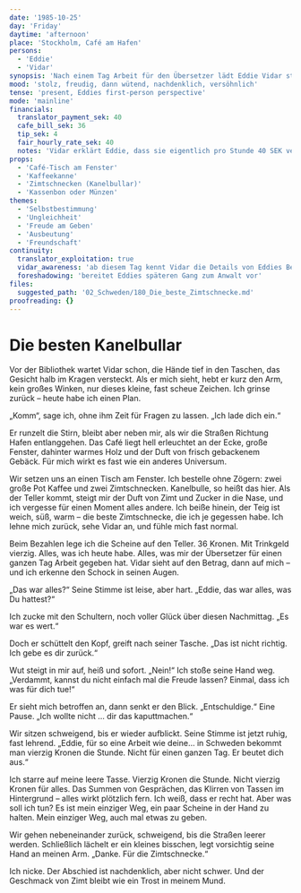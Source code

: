 ```yaml
---
date: '1985-10-25'
day: 'Friday'
daytime: 'afternoon'
place: 'Stockholm, Café am Hafen'
persons:
  - 'Eddie'
  - 'Vidar'
synopsis: 'Nach einem Tag Arbeit für den Übersetzer lädt Eddie Vidar stolz in ein Café ein. Sie bestellt Kaffee und Zimtschnecken. Beim Bezahlen wird deutlich, dass sie all ihr Geld (40 SEK) ausgegeben hat, das zugleich ihren gesamten Tageslohn ausmacht. Vidar ist schockiert, versucht ihr das Geld zurückzugeben und erklärt, wie schlecht sie bezahlt wird. Eddie ist verletzt, weil er ihr die Freude nimmt, doch sie versöhnen sich. Der Tag endet nachdenklich, aber nicht schwermütig.'
mood: 'stolz, freudig, dann wütend, nachdenklich, versöhnlich'
tense: 'present, Eddies first-person perspective'
mode: 'mainline'
financials:
  translator_payment_sek: 40
  cafe_bill_sek: 36
  tip_sek: 4
  fair_hourly_rate_sek: 40
  notes: 'Vidar erklärt Eddie, dass sie eigentlich pro Stunde 40 SEK verdienen müsste.'
props:
  - 'Café-Tisch am Fenster'
  - 'Kaffeekanne'
  - 'Zimtschnecken (Kanelbullar)'
  - 'Kassenbon oder Münzen'
themes:
  - 'Selbstbestimmung'
  - 'Ungleichheit'
  - 'Freude am Geben'
  - 'Ausbeutung'
  - 'Freundschaft'
continuity:
  translator_exploitation: true
  vidar_awareness: 'ab diesem Tag kennt Vidar die Details von Eddies Bezahlung'
  foreshadowing: 'bereitet Eddies späteren Gang zum Anwalt vor'
files:
  suggested_path: '02_Schweden/180_Die_beste_Zimtschnecke.md'
proofreading: {}
---
```


# Die besten Kanelbullar

Vor der Bibliothek wartet Vidar schon, die Hände tief in den Taschen, das
Gesicht halb im Kragen versteckt. Als er mich sieht, hebt er kurz den Arm, kein
großes Winken, nur dieses kleine, fast scheue Zeichen. Ich grinse zurück – heute
habe ich einen Plan.

„Komm“, sage ich, ohne ihm Zeit für Fragen zu lassen. „Ich lade dich ein.“

Er runzelt die Stirn, bleibt aber neben mir, als wir die Straßen Richtung Hafen
entlanggehen. Das Café liegt hell erleuchtet an der Ecke, große Fenster,
dahinter warmes Holz und der Duft von frisch gebackenem Gebäck. Für mich wirkt
es fast wie ein anderes Universum.

Wir setzen uns an einen Tisch am Fenster. Ich bestelle ohne Zögern: zwei große
Pot Kaffee und zwei Zimtschnecken. Kanelbulle, so heißt das hier. Als der Teller
kommt, steigt mir der Duft von Zimt und Zucker in die Nase, und ich vergesse für
einen Moment alles andere. Ich beiße hinein, der Teig ist weich, süß, warm – die
beste Zimtschnecke, die ich je gegessen habe. Ich lehne mich zurück, sehe Vidar
an, und fühle mich fast normal.

Beim Bezahlen lege ich die Scheine auf den Teller. 36 Kronen. Mit Trinkgeld
vierzig. Alles, was ich heute habe. Alles, was mir der Übersetzer für einen
ganzen Tag Arbeit gegeben hat. Vidar sieht auf den Betrag, dann auf mich – und
ich erkenne den Schock in seinen Augen.

„Das war alles?“ Seine Stimme ist leise, aber hart. „Eddie, das war alles, was
Du hattest?“

Ich zucke mit den Schultern, noch voller Glück über diesen Nachmittag. „Es war
es wert.“

Doch er schüttelt den Kopf, greift nach seiner Tasche. „Das ist nicht richtig.
Ich gebe es dir zurück.“

Wut steigt in mir auf, heiß und sofort. „Nein!“ Ich stoße seine Hand weg.
„Verdammt, kannst du nicht einfach mal die Freude lassen? Einmal, dass ich was
für dich tue!“

Er sieht mich betroffen an, dann senkt er den Blick. „Entschuldige.“ Eine Pause.
„Ich wollte nicht … dir das kaputtmachen.“

Wir sitzen schweigend, bis er wieder aufblickt. Seine Stimme ist jetzt ruhig,
fast lehrend. „Eddie, für so eine Arbeit wie deine… in Schweden bekommt man
vierzig Kronen die Stunde. Nicht für einen ganzen Tag. Er beutet dich aus.“

Ich starre auf meine leere Tasse. Vierzig Kronen die Stunde. Nicht vierzig
Kronen für alles. Das Summen von Gesprächen, das Klirren von Tassen im
Hintergrund – alles wirkt plötzlich fern. Ich weiß, dass er recht hat. Aber was
soll ich tun? Es ist mein einziger Weg, ein paar Scheine in der Hand zu halten.
Mein einziger Weg, auch mal etwas zu geben.

Wir gehen nebeneinander zurück, schweigend, bis die Straßen leerer werden.
Schließlich lächelt er ein kleines bisschen, legt vorsichtig seine Hand an
meinen Arm. „Danke. Für die Zimtschnecke.“

Ich nicke. Der Abschied ist nachdenklich, aber nicht schwer. Und der Geschmack
von Zimt bleibt wie ein Trost in meinem Mund.
